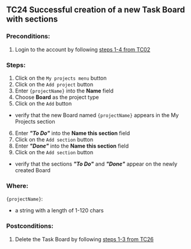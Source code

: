 ## TC24 Successful creation of a new Task Board with sections
### Preconditions:
1. Login to the account by following [steps 1-4 from TC02](TC02.md)
### Steps:
1. Click on the `My projects menu` button
2. Click on the `Add project` button
3. Enter `{projectName}` into the **Name** field
4. Сhoose **Board** as the project type
5. Click on the `Add` button
* verify that the new Board named `{projectName}` appears in the My Projects section
6. Enter ***"To Do"*** into the **Name this section** field
7. Click on the `Add section` button
8. Enter ***"Done"*** into the **Name this section** field
9. Click on the `Add section` button
* verify that the sections ***"To Do"*** and ***"Done"*** appear on the newly created Board
### Where:
`{projectName}`:
* a string with a length of 1-120 chars
### Postconditions:
1. Delete the Task Board by following [steps 1-3 from TC26](TC26.md)